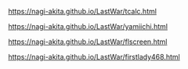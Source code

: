 https://nagi-akita.github.io/LastWar/tcalc.html

https://nagi-akita.github.io/LastWar/yamiichi.html

https://nagi-akita.github.io/LastWar/flscreen.html

https://nagi-akita.github.io/LastWar/firstlady468.html
